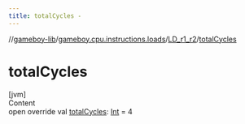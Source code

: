 ```yaml
---
title: totalCycles -
---
```

//[gameboy-lib](../../index.md)/[gameboy.cpu.instructions.loads](../index.md)/[LD_r1_r2](index.md)/[totalCycles](total-cycles.md)



# totalCycles  
[jvm]  
Content  
open override val [totalCycles](total-cycles.md): [Int](https://kotlinlang.org/api/latest/jvm/stdlib/kotlin/-int/index.html) = 4  



